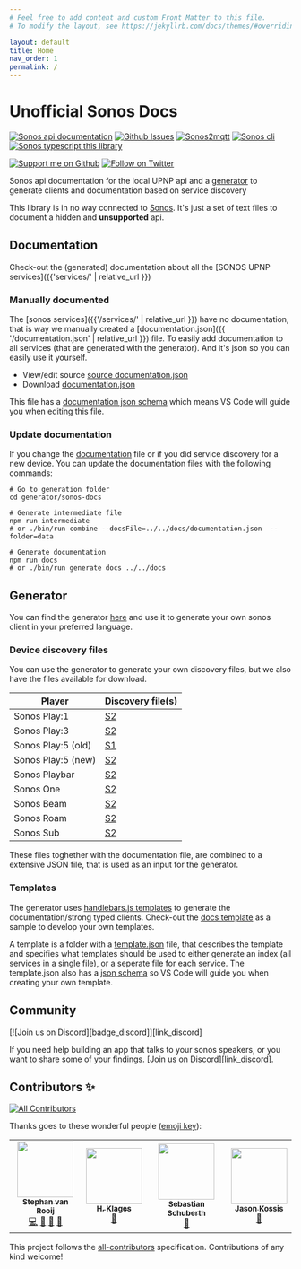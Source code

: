```yaml
---
# Feel free to add content and custom Front Matter to this file.
# To modify the layout, see https://jekyllrb.com/docs/themes/#overriding-theme-defaults

layout: default
title: Home
nav_order: 1
permalink: /
---
```


# Unofficial Sonos Docs

[![Sonos api documentation][badge_sonos-docs]][link_sonos-docs]
[![Github Issues][badge_issues]][link_issues]
[![Sonos2mqtt][badge_sonos-mqtt]][link_sonos-mqtt]
[![Sonos cli][badge_sonos-cli]][link_sonos-cli]
[![Sonos typescript this library][badge_sonos-typescript]][link_sonos-typescript]

[![Support me on Github][badge_sponsor]][link_sponsor]
[![Follow on Twitter][badge_twitter]][link_twitter]

Sonos api documentation for the local UPNP api and a [generator](https://github.com/svrooij/sonos-api-docs/tree/main/generator/sonos-docs) to generate clients and documentation based on service discovery

This library is in no way connected to [Sonos](//en.wikipedia.org/wiki/Sonos). It's just a set of text files to document a hidden and **unsupported** api.

## Documentation

Check-out the (generated) documentation about all the [SONOS UPNP services]({{'services/' | relative_url }})

### Manually documented

The [sonos services]({{'/services/' | relative_url }}) have no documentation, that is way we manually created a [documentation.json]({{ '/documentation.json' | relative_url }}) file. To easily add documentation to all services (that are generated with the generator). And it's json so you can easily use it yourself.

- View/edit source [source documentation.json](https://github.com/svrooij/sonos-api-docs/blob/main/docs/documentation.json)
- Download [documentation.json](http://sonos.svrooij.io/documentation.json)

This file has a [documentation json schema](https://sonos.svrooij.io/schema/documentation.json) which means VS Code will guide you when editing this file.

### Update documentation

If you change the [documentation](#manual-documentation-file) file or if you did service discovery for a new device. You can update the documentation files with the following commands:

```shell
# Go to generation folder
cd generator/sonos-docs

# Generate intermediate file
npm run intermediate
# or ./bin/run combine --docsFile=../../docs/documentation.json  --folder=data

# Generate documentation
npm run docs
# or ./bin/run generate docs ../../docs
```

## Generator

You can find the generator [here](https://github.com/svrooij/sonos-api-docs/tree/main/generator/sonos-docs) and use it to generate your own sonos client in your preferred language.

### Device discovery files

You can use the generator to generate your own discovery files, but we also have the files available for download.

| Player | Discovery file(s) |
| ------ | ----------------- |
| Sonos Play:1 | [S2](https://github.com/svrooij/sonos-api-docs/raw/main/generator/sonos-docs/data/sonos-S1-2.json) |
| Sonos Play:3 | [S2](https://github.com/svrooij/sonos-api-docs/raw/main/generator/sonos-docs/data/sonos-S3-2.json) |
| Sonos Play:5 (old) | [S1](https://github.com/svrooij/sonos-api-docs/raw/main/generator/sonos-docs/data/sonos-S5-1.json) |
| Sonos Play:5 (new) | [S2](https://github.com/svrooij/sonos-api-docs/raw/main/generator/sonos-docs/data/sonos-S6-2.json) |
| Sonos Playbar | [S2](https://github.com/svrooij/sonos-api-docs/raw/main/generator/sonos-docs/data/sonos-S9-2.json) |
| Sonos One | [S2](https://github.com/svrooij/sonos-api-docs/raw/main/generator/sonos-docs/data/sonos-S13-2.json) |
| Sonos Beam | [S2](https://github.com/svrooij/sonos-api-docs/raw/main/generator/sonos-docs/data/sonos-S14-2.json) |
| Sonos Roam | [S2](https://github.com/svrooij/sonos-api-docs/raw/main/generator/sonos-docs/data/sonos-S27-2.json) |
| Sonos Sub | [S2](https://github.com/svrooij/sonos-api-docs/raw/main/generator/sonos-docs/data/sonos-Sub-2.json) |

These files toghether with the documentation file, are combined to a extensive JSON file, that is used as an input for the generator.

### Templates

The generator uses [handlebars.js templates](https://handlebarsjs.com/) to generate the documentation/strong typed clients. Check-out the [docs template](https://github.com/svrooij/sonos-api-docs/tree/main/generator/sonos-docs/templates/docs) as a sample to develop your own templates.

A template is a folder with a [template.json](https://github.com/svrooij/sonos-api-docs/tree/main/generator/sonos-docs/templates/docs/template.json) file, that describes the template and specifies what templates should be used to either generate an index (all services in a single file), or a seperate file for each service.
The template.json also has a [json schema](https://svrooij.io/sonos-api-docs/schema/template.json) so VS Code will guide you when creating your own template.

## Community

[![Join us on Discord][badge_discord]][link_discord]

If you need help building an app that talks to your sonos speakers, or you want to share some of your findings. [Join us on Discord][link_discord].

## Contributors ✨

<!-- ALL-CONTRIBUTORS-BADGE:START - Do not remove or modify this section -->
[![All Contributors](https://img.shields.io/badge/all_contributors-4-orange.svg?style=flat-square)](#contributors-)
<!-- ALL-CONTRIBUTORS-BADGE:END -->

Thanks goes to these wonderful people ([emoji key](https://allcontributors.org/docs/en/emoji-key)):

<!-- ALL-CONTRIBUTORS-LIST:START - Do not remove or modify this section -->
<!-- prettier-ignore-start -->
<!-- markdownlint-disable -->
<table>
  <tr>
    <td align="center"><a href="https://svrooij.nl"><img src="https://avatars2.githubusercontent.com/u/1292510?v=4?s=100" width="100px;" alt=""/><br /><sub><b>Stephan van Rooij</b></sub></a><br /><a href="https://github.com/svrooij/sonos-api-docs/commits?author=svrooij" title="Code">💻</a> <a href="https://github.com/svrooij/sonos-api-docs/commits?author=svrooij" title="Documentation">📖</a> <a href="#ideas-svrooij" title="Ideas, Planning, & Feedback">🤔</a> <a href="#maintenance-svrooij" title="Maintenance">🚧</a></td>
    <td align="center"><a href="https://github.com/hklages"><img src="https://avatars3.githubusercontent.com/u/17273119?v=4?s=100" width="100px;" alt=""/><br /><sub><b>H. Klages</b></sub></a><br /><a href="https://github.com/svrooij/sonos-api-docs/commits?author=hklages" title="Documentation">📖</a></td>
    <td align="center"><a href="https://github.com/sschuberth"><img src="https://avatars0.githubusercontent.com/u/349154?v=4?s=100" width="100px;" alt=""/><br /><sub><b>Sebastian Schuberth</b></sub></a><br /><a href="https://github.com/svrooij/sonos-api-docs/commits?author=sschuberth" title="Documentation">📖</a></td>
    <td align="center"><a href="https://github.com/jkossis"><img src="https://avatars.githubusercontent.com/u/1247832?v=4?s=100" width="100px;" alt=""/><br /><sub><b>Jason Kossis</b></sub></a><br /><a href="https://github.com/svrooij/sonos-api-docs/commits?author=jkossis" title="Documentation">📖</a></td>
  </tr>
</table>

<!-- markdownlint-restore -->
<!-- prettier-ignore-end -->

<!-- ALL-CONTRIBUTORS-LIST:END -->

This project follows the [all-contributors](https://github.com/all-contributors/all-contributors)
specification. Contributions of any kind welcome!

[badge_issues]: https://img.shields.io/github/issues/svrooij/sonos-api-docs?style=for-the-badge
[badge_sonos-cli]: https://img.shields.io/badge/sonos-cli-blue?style=for-the-badge
[badge_sonos-docs]: https://img.shields.io/badge/sonos-api-blue?style=for-the-badge
[badge_sonos-mqtt]: https://img.shields.io/badge/sonos-mqtt-blue?style=for-the-badge
[badge_sonos-typescript]: https://img.shields.io/badge/sonos-typescript-blue?style=for-the-badge
[badge_sponsor]: https://img.shields.io/github/sponsors/svrooij?logo=github&style=for-the-badge
[badge_twitter]: https://img.shields.io/twitter/follow/svrooij?logo=twitter&style=for-the-badge

[link_sponsor]: https://github.com/sponsors/svrooij
[link_issues]: https://github.com/svrooij/sonos-api-docs/issues
[link_sonos-cli]: https://github.com/svrooij/sonos-cli
[link_sonos-docs]: https://sonos.svrooij.io/
[link_sonos-mqtt]: https://sonos2mqtt.svrooij.io/
[link_sonos-typescript]: https://sonos-ts.svrooij.io/
[link_twitter]: https://twitter.com/svrooij
